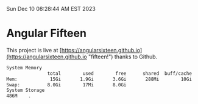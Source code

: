 Sun Dec 10 08:28:44 AM EST 2023

# Angular Fifteen


This project is live at [https://angularsixteen.github.io](https://angularsixteen.github.io "fifteen!") thanks to Github.

```bash
System Memory
               total        used        free      shared  buff/cache   available
Mem:            15Gi       1.9Gi       3.6Gi       288Mi        10Gi        13Gi
Swap:          8.0Gi        17Mi       8.0Gi
System Storage
486M	.
```
```bash
